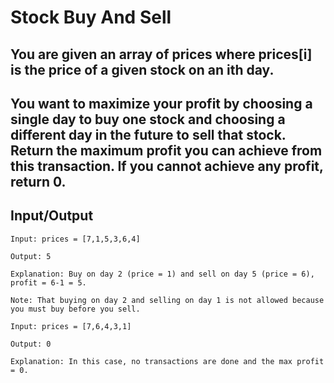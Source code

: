 # Stock Buy And Sell

## You are given an array of prices where prices[i] is the price of a given stock on an ith day.

## You want to maximize your profit by choosing a single day to buy one stock and choosing a different day in the future to sell that stock. Return the maximum profit you can achieve from this transaction. If you cannot achieve any profit, return 0.

## Input/Output
```
Input: prices = [7,1,5,3,6,4]

Output: 5

Explanation: Buy on day 2 (price = 1) and sell on day 5 (price = 6), profit = 6-1 = 5.

Note: That buying on day 2 and selling on day 1 is not allowed because you must buy before you sell.

Input: prices = [7,6,4,3,1]

Output: 0

Explanation: In this case, no transactions are done and the max profit = 0.
```